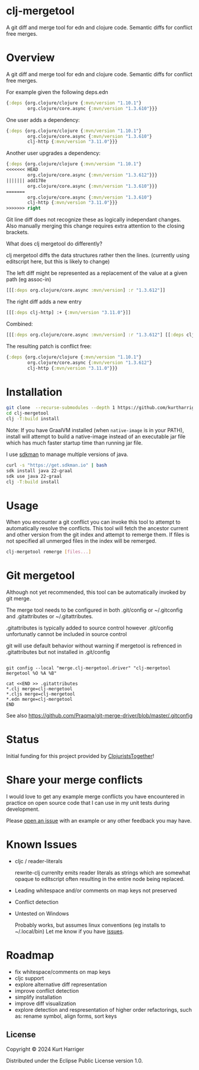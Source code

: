 # clj-mergetool

A git diff and merge tool for edn and clojure code. Semantic diffs for conflict free merges.

# Overview

A git diff and merge tool for edn and clojure code. Semantic diffs for conflict free merges.

For example given the following deps.edn

```clj
{:deps {org.clojure/clojure {:mvn/version "1.10.1"}
        org.clojure/core.async {:mvn/version "1.3.610"}}}
```

One user adds a dependency:

```clj
{:deps {org.clojure/clojure {:mvn/version "1.10.1"}
        org.clojure/core.async {:mvn/version "1.3.610"}
        clj-http {:mvn/version "3.11.0"}}}
```

Another user upgrades a dependency:

```clj
{:deps {org.clojure/clojure {:mvn/version "1.10.1"}
<<<<<<< HEAD
        org.clojure/core.async {:mvn/version "1.3.612"}}}
||||||| add178e
        org.clojure/core.async {:mvn/version "1.3.610"}}}
=======
        org.clojure/core.async {:mvn/version "1.3.610"}
        clj-http {:mvn/version "3.11.0"}}}
>>>>>>> right
```

Git line diff does not recognize these as logically independant changes. Also manually merging this change requires extra attention to the closing brackets.

What does clj mergetool do differently?

clj mergetool diffs the data structures rather then the lines.
(currently using editscript here, but this is likely to change)

The left diff might be represented as a replacement of the value at a given path (eg assoc-in)

```clj
[[[:deps org.clojure/core.async :mvn/version] :r "1.3.612"]]
```

The right diff adds a new entry

```clj
[[[:deps clj-http] :+ {:mvn/version "3.11.0"}]]
```

Combined:

```clj
[[[:deps org.clojure/core.async :mvn/version] :r "1.3.612"] [[:deps clj-http] :+ {:mvn/version "3.11.0"}]]
```

The resulting patch is conflict free:

```clj
{:deps {org.clojure/clojure {:mvn/version "1.10.1"}
        org.clojure/core.async {:mvn/version "1.3.612"}
        clj-http {:mvn/version "3.11.0"}}}
```

# Installation

```sh
git clone  --recurse-submodules --depth 1 https://github.com/kurtharriger/clj-mergetool.git clj-mergetool
cd clj-mergetool
clj -T:build install
```

Note:
If you have GraalVM installed (when `native-image` is in your PATH), install will attempt to build a native-image instead of an executable jar file which has much faster startup time than running jar file.

I use [sdkman](https://sdkman.io/) to manage multiple versions of java.

```bash
curl -s "https://get.sdkman.io" | bash
sdk install java 22-graal
sdk use java 22-graal
clj -T:build install
```

# Usage

When you encounter a git conflict you can invoke this tool to attempt to automatically resolve the conflicts.
This tool will fetch the ancestor current and other version from the git index and attempt to remerge them.
If files is not specified all unmerged files in the index will be remerged.

```sh
clj-mergetool remerge [files...]
```

# Git mergetool

Although not yet recommended, this tool can be automatically invoked by git merge.

The merge tool needs to be configured in both .git/config or ~/.gitconfig
and .gitattributes or ~/.gitattributes.

.gitattributes is typically added to source control however
.git/config unfortunatly cannot be included in source control

git will use default behavior without warning if mergetool is refrenced
in .gitattributes but not installed in .git/config

```

git config --local "merge.clj-mergetool.driver" "clj-mergetool mergetool %O %A %B"

cat <<END >> .gitattributes
*.clj merge=clj-mergetool
*.cljs merge=clj-mergetool
*.edn merge=clj-mergetool
END

```

See also https://github.com/Praqma/git-merge-driver/blob/master/.gitconfig

# Status

Initial funding for this project provided by [ClojuristsTogether](https://www.clojuriststogether.org/)!

# Share your merge conflicts

I would love to get any example merge conflicts you have encountered in practice on open source code that I can use in my unit tests during development.

Please [open an issue](https://github.com/kurtharriger/clj-mergetool/issues/new) with an example or any other feedback you may have.

# Known Issues

- cljc / reader-literals

  rewrite-clj currenlty emits reader literals as strings which are somewhat opaque to editscript often resulting in the entire node being replaced.

- Leading whitespace and/or comments on map keys not preserved

- Conflict detection

- Untested on Windows

  Probably works, but assumes linux conventions (eg installs to ~/.local/bin)
  Let me know if you have [issues](https://github.com/kurtharriger/clj-mergetool/issues/new).

# Roadmap

- fix whitespace/comments on map keys
- cljc support
- explore alternative diff representation
- improve conflict detection
- simplify installation
- improve diff visualization
- explore detection and respresentation of higher order refactorings, such as: rename symbol, align forms, sort keys

## License

Copyright © 2024 Kurt Harriger

Distributed under the Eclipse Public License version 1.0.
